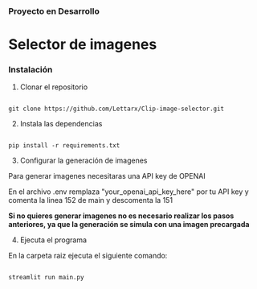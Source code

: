 ### **Proyecto en Desarrollo**

# Selector de imagenes

### Instalación

1. Clonar el repositorio

```

git clone https://github.com/Lettarx/Clip-image-selector.git

```
2. Instala las dependencias


```

pip install -r requirements.txt

```

3. Configurar la generación de imagenes

Para generar imagenes necesitaras una API key de OPENAI

En el archivo .env remplaza "your_openai_api_key_here" por tu API key y comenta la linea 152 de main y descomenta la 151

**Si no quieres generar imagenes no es necesario realizar los pasos anteriores, ya que la generación se simula con una imagen precargada**

4. Ejecuta el programa

En la carpeta raiz ejecuta el siguiente comando:

```

streamlit run main.py

```

